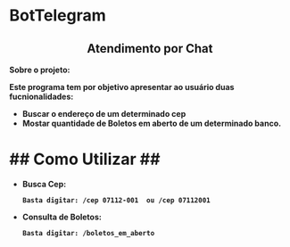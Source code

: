 # BotTelegram

<h2 align=center> Atendimento por Chat</h2>

**Sobre o projeto:**
<b>
<p> Este programa tem por objetivo apresentar ao usuário duas fucnionalidades:</p>

- Buscar o endereço de um determinado cep
- Mostar quantidade de Boletos em aberto de um determinado banco.

<h1>
 ## Como Utilizar ##
 </h1>
 
- Busca Cep:
 
      Basta digitar: /cep 07112-001  ou /cep 07112001

- Consulta de Boletos:
 
      Basta digitar: /boletos_em_aberto
